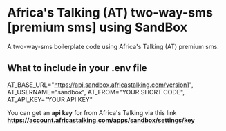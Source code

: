 # Africa's Talking (AT) two-way-sms [premium sms] using SandBox

A two-way-sms boilerplate code using Africa's Talking (AT) premium sms.

## What to include in your .env file 

AT_BASE_URL="https://api.sandbox.africastalking.com/version1", 
AT_USERNAME="sandbox",
AT_FROM="YOUR SHORT CODE",
AT_API_KEY="YOUR API KEY"


You can get an **api key** for from Africa's Talking via this link **https://account.africastalking.com/apps/sandbox/settings/key**
